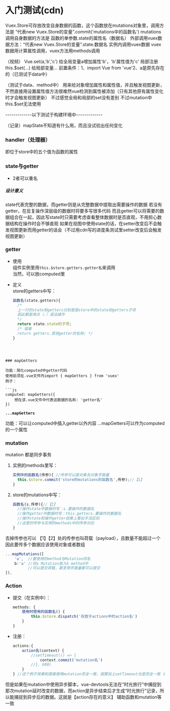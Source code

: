 # 入门测试(cdn)
Vuex.Store可存放改变自身数据的函数，这个函数放在mutations对象里，调用方法是  “代表new Vuex.Store的变量”.commit('mutations中的函数名')
mutations调用自身数据的方法是 函数的单参数.state的属性名（数据名）
外部调用vuex数据方法：“代表new Vuex.Store的变量”.state.数据名
实例内调用vuex数据
vuex数据用计算属性调用，vuex方法用methods调用

（视频）
Vue.set(a,'b','c')
给全局变量a增加属性'b'，'b'属性值为'c'
局部注册
this.$set(...)
给局部变量...
前置条件：1、import Vue from 'vue'2、a是原先存在的（已测试于data中）

（测试于data、method中）
用来给对象增加属性和属性值，并且触发视图更新，不然直接用设置属性值方法很难然vue检测到属性被添加（只有其他原有属性变化时才会触发视图更新）
不过感觉全局和局部的set没有差别
不过mutation中this.$set无法使用





-------------以下测试于构建环境中-------------



（记录）mapState不知道有什么用，而且没试验出任何变化



### handler（处理器）

即位于store中的五个值为函数的属性



### state与getter

- 2者可以重名

##### 设计意义

state代表完整的数据，而getter则是从完整数据中提取出需要操作的数据
若没有getter，在反复操作深层级的数据时将要多写很多代码
而且getter可以将需要的数据组合在一起，因此写state时只需要考虑查看整体数据时是否直观，不用担心数据结构在操作时会不够直观
如果在视图中使用state的话，在setter改变后不会触发视图更新而用getter的话会（不过用cdn写的进度条测试里setter改变后会触发视图更新）





### getter

- 使用  
  组件实例里用`this.$store.getters.getter名`来调用  
  当然，可以放computed里

- 定义  
store的getters中写：  
   
   ```js
   函数名(state,getters){
     /*
     上一行的state和getters分别是是store中的state和getters子项
     因此都是用点（.）语法操作
     */
     return state.state的子项;
     /* 或者
     return getters.其他getter的名称; */
   }
```
   
   

### mapGetters

功能：简化computed中getter代码
使用前须在.vue文件内import { mapGetters } from 'vuex'
例子：

```js
computed: mapGetters({
    想在该.vue文件中代表这数据的名称: 'getter名'
})
```

**`...mapGetters`**

功能：可以让computed中插入getter以外内容
...mapGetters可以作为computed的一个属性



### mutation

mutation 都是同步事务

1. 实例的methods里写：  

   ```js
   实例中的函数名(传参){ //传参可以是对象及对象字面量
     this.$store.commit('store的mutations的函数名',传参);//【1】
   }
   ```

2. store的mutations中写：  

   ```js
   函数名(s,传参){//【2】
     //操作state中数据时写：s.要操作的数据名
     //操作getter中数据时写：this.getters.要操作的数据名
     //操作state和操作getter结果上看似乎没区别
     //这里的传参与实例的methods中的传参对应
   }
   ```

   

去掉传参也可以
【1】【2】处的传参也叫荷载（payload），且数量不能超过一个
因此要传多个数据应该使用对象或者数组









```js
...mapMutations([
    'a',  //要使用的method与Mutation同名
    b:'a' //将a Mutation放入b method中
          //可以提交荷载，甚至用字面量都可以提交
]),
```



### Action

- 提交（在实例中）：  

  ```js
  methods: {
      使用时想用的函数名() {
          this.$store.dispatch('存放于actions中的action名')
      }
  }
  ```

- 注册：  

  ```js
  actions:{
      action名(context) {
          //setTimeout(() => {
              context.commit('mutation名')
          //}, 600)
      }
  } //这个例子效果和直接使用mutation完全一致，就算加上setTimeout也是完全一致（mutation也能用setTimeout）
  ```

但是如果在mutation中使用异步脚本，vue-devtools无法在“时光旅行”中捕捉到那次mutation延时改变的数据，而action是异步结束后才生成“时光旅行”记录，所以能捕捉到异步后的数据。这就是【action存在的意义】
辅助函数和mutation等一致



